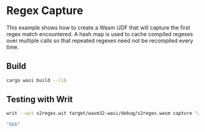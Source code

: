 # Regex Capture

This example shows how to create a Wasm UDF that will capture the first regex
match encountered.  A hash map is used to cache compiled regexes over multiple
calls so that repeated regexes need not be recompiled every time.

## Build

```sh
cargo wasi build --lib
```

## Testing with Writ

```sh
writ --wit s2regex.wit target/wasm32-wasi/debug/s2regex.wasm capture "aabaaabbb" "(b{2,})"

"bbb"
```

